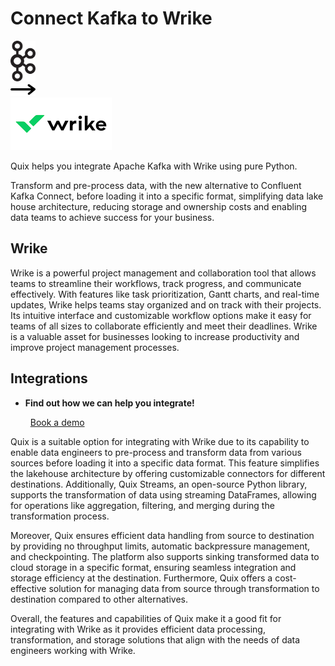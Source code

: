 # Connect Kafka to Wrike

<div class="connect-images cards blog-grid-card" markdown>
<div>
<img src="../images/kafka_logo.png" width="40px" />
</div>
<div>
<img src="../images/arrow.svg" width="40px" />
</div>
<div>
<img src="./images/wrike_1.jpg" />
</div>
</div>

Quix helps you integrate Apache Kafka with Wrike using pure Python.

Transform and pre-process data, with the new alternative to Confluent Kafka Connect, before loading it into a specific format, simplifying data lake house architecture, reducing storage and ownership costs and enabling data teams to achieve success for your business.

## Wrike

Wrike is a powerful project management and collaboration tool that allows teams to streamline their workflows, track progress, and communicate effectively. With features like task prioritization, Gantt charts, and real-time updates, Wrike helps teams stay organized and on track with their projects. Its intuitive interface and customizable workflow options make it easy for teams of all sizes to collaborate efficiently and meet their deadlines. Wrike is a valuable asset for businesses looking to increase productivity and improve project management processes.

## Integrations

<div class="grid cards" markdown>

- __Find out how we can help you integrate!__

    <a class="md-button md-button--primary" href="https://quix.io/book-a-demo" target="_blank" style="margin:.5rem;">Book a demo</a>

</div>


Quix is a suitable option for integrating with Wrike due to its capability to enable data engineers to pre-process and transform data from various sources before loading it into a specific data format. This feature simplifies the lakehouse architecture by offering customizable connectors for different destinations. Additionally, Quix Streams, an open-source Python library, supports the transformation of data using streaming DataFrames, allowing for operations like aggregation, filtering, and merging during the transformation process. 

Moreover, Quix ensures efficient data handling from source to destination by providing no throughput limits, automatic backpressure management, and checkpointing. The platform also supports sinking transformed data to cloud storage in a specific format, ensuring seamless integration and storage efficiency at the destination. Furthermore, Quix offers a cost-effective solution for managing data from source through transformation to destination compared to other alternatives.

Overall, the features and capabilities of Quix make it a good fit for integrating with Wrike as it provides efficient data processing, transformation, and storage solutions that align with the needs of data engineers working with Wrike.

